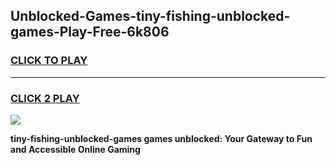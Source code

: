 
## Unblocked-Games-tiny-fishing-unblocked-games-Play-Free-6k806
<h3>
<a href="https://premium76.site?title=tiny-fishing-unblocked-games&ref=18A1">CLICK TO PLAY</a></h3>
<hr>

<h3>
<a href="https://premium76.site?title=tiny-fishing-unblocked-games&ref=18A1">CLICK 2 PLAY</a>
  
</h3>

<a href="https://premium76.site?title=tiny-fishing-unblocked-games&ref=18A1"><img src="https://clearcache.store/games.png"></a>


**tiny-fishing-unblocked-games games unblocked: Your Gateway to Fun and Accessible Online Gaming**
